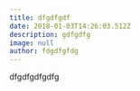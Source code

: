 ```yaml
---
title: dfgdfgdf
date: 2018-01-03T14:26:03.512Z
description: gdfgdfg
image: null
author: fdgdfgfdg
---
```

dfgdfgdfgdfg
